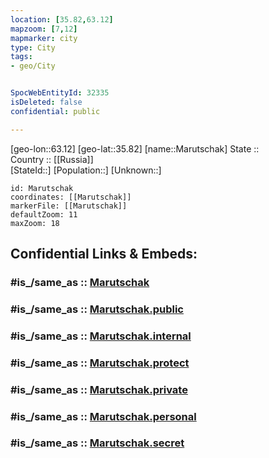 ```yaml
---
location: [35.82,63.12] 
mapzoom: [7,12] 
mapmarker: city 
type: City
tags:
- geo/City


SpocWebEntityId: 32335
isDeleted: false
confidential: public

---
```

[geo-lon::63.12] 
[geo-lat::35.82] 
[name::Marutschak] 
State ::  
Country :: [[Russia]]  
[StateId::] 
[Population::] 
[Unknown::] 


```leaflet
id: Marutschak
coordinates: [[Marutschak]] 
markerFile: [[Marutschak]] 
defaultZoom: 11 
maxZoom: 18
```


## Confidential Links & Embeds: 

### #is_/same_as :: [Marutschak](/_Standards/Earth/Continent/Asia/Asia~Central/Afghanistan/provinces~Afghanistan/Badghis/City/Marutschak.md) 

### #is_/same_as :: [Marutschak.public](/_public/Earth/Continent/Asia/Asia~Central/Afghanistan/provinces~Afghanistan/Badghis/City/Marutschak.public.md) 

### #is_/same_as :: [Marutschak.internal](/_internal/Earth/Continent/Asia/Asia~Central/Afghanistan/provinces~Afghanistan/Badghis/City/Marutschak.internal.md) 

### #is_/same_as :: [Marutschak.protect](/_protect/Earth/Continent/Asia/Asia~Central/Afghanistan/provinces~Afghanistan/Badghis/City/Marutschak.protect.md) 

### #is_/same_as :: [Marutschak.private](/_private/Earth/Continent/Asia/Asia~Central/Afghanistan/provinces~Afghanistan/Badghis/City/Marutschak.private.md) 

### #is_/same_as :: [Marutschak.personal](/_personal/Earth/Continent/Asia/Asia~Central/Afghanistan/provinces~Afghanistan/Badghis/City/Marutschak.personal.md) 

### #is_/same_as :: [Marutschak.secret](/_secret/Earth/Continent/Asia/Asia~Central/Afghanistan/provinces~Afghanistan/Badghis/City/Marutschak.secret.md)

